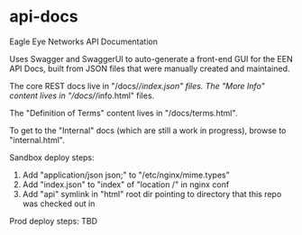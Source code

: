 api-docs
========

Eagle Eye Networks API Documentation

Uses Swagger and SwaggerUI to auto-generate a front-end GUI for the EEN API Docs, built from JSON files that were manually created and maintained.

The core REST docs live in "/docs/*/index.json" files.  The "More Info" content lives in "/docs/*/info.html" files.

The "Definition of Terms" content lives in "/docs/terms.html".

To get to the "Internal" docs (which are still a work in progress), browse to "internal.html".

Sandbox deploy steps:

1. Add "application/json json;" to "/etc/nginx/mime.types"
1. Add "index.json" to "index" of "location /" in nginx conf
1. Add "api" symlink in "html" root dir pointing to directory that this repo was checked out in

Prod deploy steps: TBD